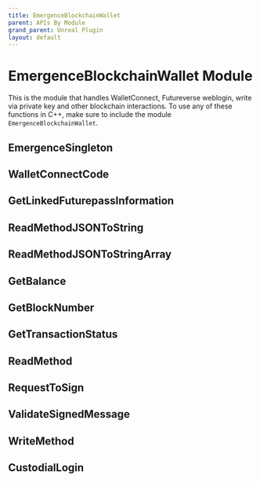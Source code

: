 ```yaml
---
title: EmergenceBlockchainWallet
parent: APIs By Module
grand_parent: Unreal Plugin
layout: default
---
```


# EmergenceBlockchainWallet Module

This is the module that handles WalletConnect, Futureverse weblogin, write via private key and other blockchain interactions. To use any of these functions in C++, make sure to include the module `EmergenceBlockchainWallet`.

## EmergenceSingleton

## WalletConnectCode

## GetLinkedFuturepassInformation

## ReadMethodJSONToString

## ReadMethodJSONToStringArray

## GetBalance

## GetBlockNumber

## GetTransactionStatus

## ReadMethod

## RequestToSign

## ValidateSignedMessage

## WriteMethod

## CustodialLogin